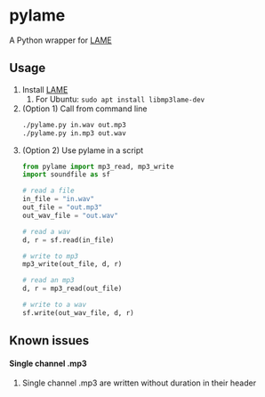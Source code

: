 # pylame
A Python wrapper for [LAME](https://lame.sourceforge.io/)

## Usage
1. Install [LAME](https://lame.sourceforge.io/)
    1. For Ubuntu: `sudo apt install libmp3lame-dev`
1. (Option 1) Call from command line
    ```bash
    ./pylame.py in.wav out.mp3
    ./pylame.py in.mp3 out.wav
    ```
2. (Option 2) Use pylame in a script
    ```python
    from pylame import mp3_read, mp3_write
    import soundfile as sf

    # read a file
    in_file = "in.wav"
    out_file = "out.mp3"
    out_wav_file = "out.wav"

    # read a wav
    d, r = sf.read(in_file)

    # write to mp3
    mp3_write(out_file, d, r)

    # read an mp3
    d, r = mp3_read(out_file)

    # write to a wav
    sf.write(out_wav_file, d, r)
    ```

## Known issues
#### Single channel .mp3
1. Single channel .mp3 are written without duration in their header

